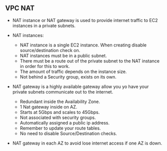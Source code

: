 ## VPC NAT

- NAT instance or NAT gateway is used to provide internet traffic to EC2 instances in a private subnets.

- NAT instances:

  - NAT instance is a single EC2 instance. When creating disable source/destination check on.
  - NAT instances must be in a public subnet.
  - There must be a route out of the private subnet to the NAT instance in order for this to work.
  - The amount of traffic depends on the instance size.
  - Not behind a Security group, exists on its own.

- NAT gateway is a highly available gateway allow you yo have your private subnets communicate out to the internet.

  - Redundant inside the Availability Zone.
  - 1 Nat gateway inside on AZ.
  - Starts at 5Gbps and scales to 45Gbps.
  - Not associated with security groups.
  - Automatically assigned a public ip address.
  - Remember to update your route tables.
  - No need to disable Source/Destination checks.

- NAT gateway in each AZ to avoid lose internet access if one AZ is down.
